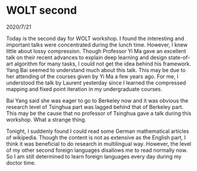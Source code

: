 # WOLT second
2020/7/21

Today is the second day for WOLT workshop.
I found the interesting and important
talks were concentrated during the lunch time.
However, I knew little about lossy compression.
Though Professor Yi Ma gave an excellent talk
on their recent advances to explain deep learning
and design state-of-art algorithm for many tasks,
I could not get the idea behind his framework.
Yang Bai seemed to understand much about this talk.
This may be due to her attending of the courses
given by Yi Ma a few years ago. For me, I understood
the talk by Laurent yesterday since I learned the
compressed mapping and fixed point iteration in my
undergraduate courses.

Bai Yang said she was eager to go to Berkeley now and
it was obvious the research level of Tsinghua part
was lagged behind that of Berkeley part. This may
be the cause that no professor of Tsinghua gave a talk
during this workshop. What a strange thing.

Tonight, I suddenly found I could read some German
mathematical articles of wikipedia. Though the content
is not as extensive as the English part, I think it was
beneficial to do research in multilingual way. However,
the level of my other second foreign languages disallows
me to read normally now. So I am still determined to
learn foreign languages every day during my doctor time.